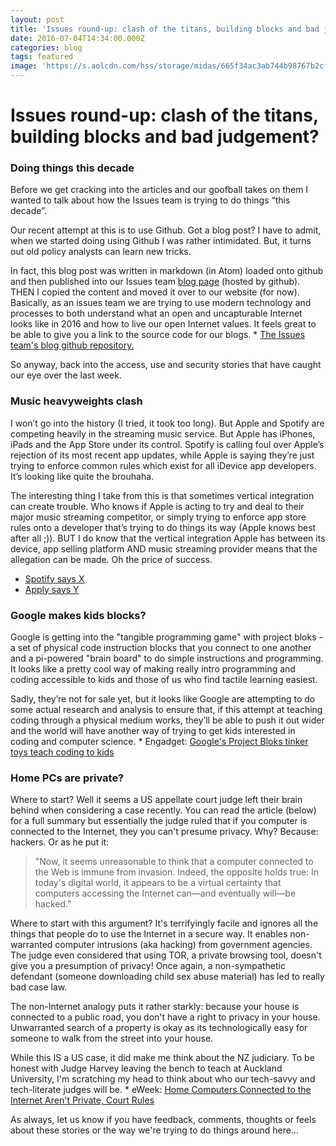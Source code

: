 ```yaml
---
layout: post
title: 'Issues round-up: clash of the titans, building blocks and bad judgement'
date: 2016-07-04T14:34:00.000Z
categories: blog
tags: featured
image: 'https://s.aolcdn.com/hss/storage/midas/665f34ac3ab744b98767b2cfb8f6ae09/204005482/ProjectBloks_PR_SequenceC_3000x2000_300ppi-ed.jpg'
---
```



# Issues round-up: clash of the titans, building blocks and bad judgement?

### Doing things this decade

Before we get cracking into the articles and our goofball takes on them I wanted to talk about how the Issues team is trying to do things “this decade”.

Our recent attempt at this is to use Github. Got a blog post? I have to admit, when we started doing using Github I was rather intimidated. But, it turns out old policy analysts can learn new tricks.

In fact, this blog post was written in markdown (in Atom) loaded onto github and then published  into our Issues team [blog page](https://internetnz.github.io) (hosted by github). THEN I copied the content and moved it over to our website (for now). Basically, as an issues team we are trying to use modern technology and processes to both understand what an open and uncapturable Internet looks like in 2016 and how to live our open Internet values. It feels great to be able to give you a link to the source code for our blogs.  \* [The Issues team's blog github repository.](https://github.com/InternetNZ/internetnz.github.io)

So anyway, back into the access, use and security stories that have caught our eye over the last week.

### Music heavyweights clash

I won’t go into the history (I tried, it took too long). But Apple and Spotify are competing heavily in the streaming music service. But Apple has iPhones, iPads and the App Store under its control. Spotify is calling foul over Apple’s rejection of its most recent app updates, while Apple is saying they’re just trying to enforce common rules which exist for all iDevice app developers. It’s looking like quite the brouhaha.

The interesting thing I take from this is that sometimes vertical integration can create trouble. Who knows if Apple is acting to try and deal to their major music streaming competitor, or simply trying to enforce app store rules onto a developer that’s trying to do things its way (Apple knows best after all ;)). BUT I do know that the vertical integration Apple has between its device, app selling platform AND music streaming provider means that the allegation can be made. Oh the price of success.

* [Spotify says X](https://www.engadget.com/2016/06/30/spotify-claims-apple-blocking-app-approval/)
* [Apply says Y](https://www.engadget.com/2016/07/01/apple-says-spotify-wants-preferential-treatment/)


### Google makes kids blocks?

Google is getting into the "tangible programming game" with project bloks - a set of physical code instruction blocks that you connect to one another and a pi-powered "brain board" to do simple instructions and programming. It looks like a pretty cool way of making really intro programming and coding accessible to kids and those of us who find tactile learning easiest.

Sadly, they’re not for sale yet, but it looks like Google are attempting to do some actual research and analysis to ensure that, if this attempt at teaching coding through a physical medium works, they’ll be able to push it out wider and the world will have another way of trying to get kids interested in coding and computer science.  \* Engadget: [Google's Project Bloks tinker toys teach coding to kids](https://www.engadget.com/2016/06/27/google-project-bloks/)

### Home PCs are private?

Where to start? Well it seems a US appellate court judge left their brain behind when considering a case recently. You can read the article (below) for a full summary but essentially the judge ruled that if you computer is connected to the Internet, they you can't presume privacy. Why? Because: hackers. Or as he put it:

> "Now, it seems unreasonable to think that a computer connected to the Web is immune from invasion. Indeed, the opposite holds true: In today's digital world, it appears to be a virtual certainty that computers accessing the Internet can—and eventually will—be hacked."

Where to start with this argument? It's terrifyingly facile and ignores all the things that people do to use the Internet in a secure way. It enables non-warranted computer intrusions (aka hacking) from government agencies. The judge even considered that using TOR, a private browsing tool, doesn't give you a presumption of privacy! Once again, a non-sympathetic defendant (someone downloading child sex abuse material) has led to really bad case law.

The non-Internet analogy puts it rather starkly: because your house is connected to a public road, you don't have a right to privacy in your house. Unwarranted search of a property is okay as its technologically easy for someone to walk from the street into your house.

While this IS a US case, it did make me think about the NZ judiciary. To be honest with Judge Harvey leaving the bench to teach at Auckland University, I'm scratching my head to think about who our tech-savvy and tech-literate judges will be.  \* eWeek: [Home Computers Connected to the Internet Aren't Private, Court Rules](http://www.eweek.com/security/home-computers-connected-to-the-internet-arent-private-court-rules.html)

As always, let us know if you have feedback, comments, thoughts or feels about these stories or the way we're trying to do things around here…